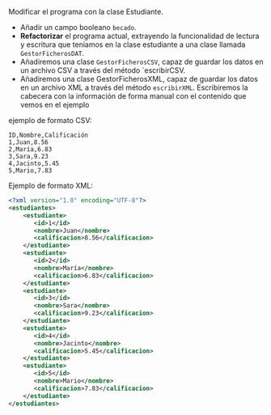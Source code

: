 Modificar el programa con la clase Estudiante.
- Añadir un campo booleano `becado`.
- **Refactorizar** el programa actual, extrayendo la funcionalidad de lectura y escritura que teníamos en la clase estudiante a una clase llamada `GestorFicherosDAT`.
- Añadiremos una clase `GestorFicherosCSV`, capaz de guardar los datos en un archivo CSV a través del método `escribirCSV.
- Añadiremos una clase GestorFicherosXML, capaz de guardar los datos en un archivo XML a través del método `escribirXML`. Escribiremos la cabecera con la información de forma manual con el contenido que vemos en el ejemplo


ejemplo de formato CSV:
```CSV
ID,Nombre,Calificación  
1,Juan,8.56  
2,María,6.83  
3,Sara,9.23  
4,Jacinto,5.45  
5,Mario,7.83
```

Ejemplo de formato XML:
```XML
<?xml version="1.0" encoding="UTF-8"?>  
<estudiantes>  
    <estudiante>       
	   <id>1</id>  
       <nombre>Juan</nombre>  
       <calificacion>8.56</calificacion>  
    </estudiante>
    <estudiante>       
	   <id>2</id>  
       <nombre>María</nombre>  
       <calificacion>6.83</calificacion>  
    </estudiante>    
    <estudiante>       
       <id>3</id>  
       <nombre>Sara</nombre>  
       <calificacion>9.23</calificacion>  
    </estudiante>    
    <estudiante>       
       <id>4</id>  
       <nombre>Jacinto</nombre>  
       <calificacion>5.45</calificacion>  
    </estudiante>    
    <estudiante>       
       <id>5</id>  
       <nombre>Mario</nombre>  
       <calificacion>7.83</calificacion>  
    </estudiante>
</estudiantes>
```



